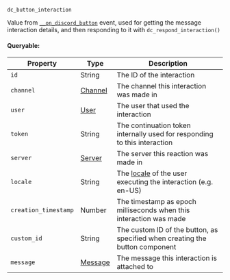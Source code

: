 `dc_button_interaction`

Value from [`__on_discord_button`](/events/discord-button.md) event, used for getting the message interaction details, and then responding to it with `dc_respond_interaction()`

#### Queryable:

| Property             | Type                          | Description                                                                                                            |
|----------------------|-------------------------------|------------------------------------------------------------------------------------------------------------------------|
| `id`                 | String                        | The ID of the interaction                                                                                              |
| `channel`            | [Channel](/values/channel.md) | The channel this interaction was made in                                                                               |
| `user`               | [User](/values/user.md)       | The user that used the interaction                                                                                     |
| `token`              | String                        | The continuation token internally used for responding to this interaction                                              |
| `server`             | [Server](/values/server.md)   | The server this reaction was made in                                                                                   |
| `locale`             | String                        | The [locale](https://discord.com/developers/docs/reference#locales) of the user executing the interaction (e.g. en-US) |
| `creation_timestamp` | Number                        | The timestamp as epoch milliseconds when this interaction was made                                                     |
| `custom_id`          | String                        | The custom ID of the button, as specified when creating the button component                                           |
| `message`            | [Message](/values/message.md) | The message this interaction is attached to                                                                            |
